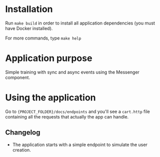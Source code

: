 # Installation
Run `make build` in order to install all application dependencies (you must have Docker installed).

For more commands, type `make help`

# Application purpose
Simple training with sync and async events using the Messenger component.

# Using the application
Go to `{PROJECT_FOLDER}/docs/endpoints` and you'll see a `cart.http` file containing all the requests that actually the app can handle.

## Changelog
- The application starts with a simple endpoint to simulate the user creation.


